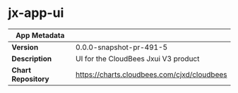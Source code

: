 # jx-app-ui

|App Metadata||
|---|---|
| **Version** | 0.0.0-snapshot-pr-491-5 |
| **Description** | UI for the CloudBees Jxui V3 product |
| **Chart Repository** | https://charts.cloudbees.com/cjxd/cloudbees |
